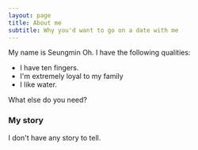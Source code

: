 ```yaml
---
layout: page
title: About me
subtitle: Why you'd want to go on a date with me
---
```


My name is Seungmin Oh. I have the following qualities:

- I have ten fingers.
- I'm extremely loyal to my family
- I like water.

What else do you need?

### My story

I don't have any story to tell.
